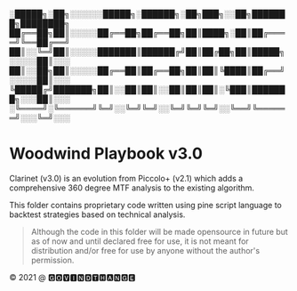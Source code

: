 
░█████╗░██╗░░░░░░█████╗░██████╗░██╗███╗░░██╗███████╗████████╗
██╔══██╗██║░░░░░██╔══██╗██╔══██╗██║████╗░██║██╔════╝╚══██╔══╝
██║░░╚═╝██║░░░░░███████║██████╔╝██║██╔██╗██║█████╗░░░░░██║░░░
██║░░██╗██║░░░░░██╔══██║██╔══██╗██║██║╚████║██╔══╝░░░░░██║░░░
╚█████╔╝███████╗██║░░██║██║░░██║██║██║░╚███║███████╗░░░██║░░░
░╚════╝░╚══════╝╚═╝░░╚═╝╚═╝░░╚═╝╚═╝╚═╝░░╚══╝╚══════╝░░░╚═╝░░░

# Woodwind Playbook v3.0

Clarinet (v3.0) is an evolution from Piccolo+ (v2.1) which adds a comprehensive 360 degree MTF analysis to the existing algorithm.

This folder contains proprietary code written using pine script language to backtest strategies based on technical analysis.

> Although the code in this folder will be made opensource in future but as of now and until declared free for use, it is not meant for distribution and/or free for use by anyone without the author's permission.

© 2021
@ 🅶🅾🆅🅸🅽🅳🆃🅷🅰🅽🅶🅴
